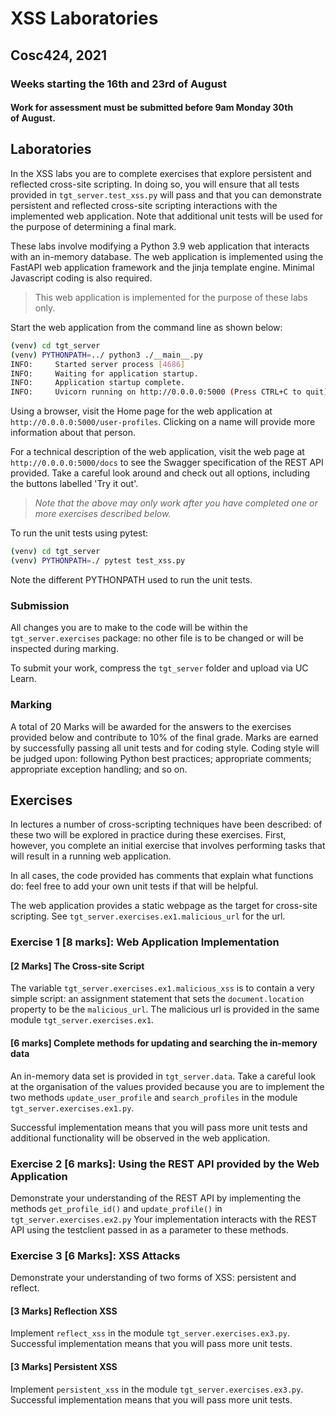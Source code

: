 <h1>XSS Laboratories</h1>
<h2>Cosc424, 2021</h2>
<h3>Weeks starting the 16th and 23rd of August</h3>
<h4>Work for assessment must be submitted before&nbsp;9am&nbsp;Monday&nbsp;30th of&nbsp;August.</h4>


## Laboratories

In the XSS labs you are to complete exercises that explore persistent and reflected cross-site scripting.
In doing so, you will ensure that all tests provided in `tgt_server.test_xss.py` will pass and that you can 
demonstrate persistent and reflected cross-site scripting interactions with the implemented web application.
Note that additional unit tests will be used for the purpose of determining a final mark.

These labs involve modifying a Python 3.9 web application that interacts with an 
in-memory database. The web application is implemented using the FastAPI web application framework 
and the jinja template engine.  Minimal Javascript coding is also required.

> This web application is implemented for the purpose of these labs only.

Start the web application from the command line as shown below:

```bash
(venv) cd tgt_server
(venv) PYTHONPATH=../ python3 ./__main__.py
INFO:     Started server process [4686]
INFO:     Waiting for application startup.
INFO:     Application startup complete.
INFO:     Uvicorn running on http://0.0.0.0:5000 (Press CTRL+C to quit)
```

Using a browser, visit the Home page for the web application at
`http://0.0.0.0:5000/user-profiles`.  Clicking on a name will provide more information about
that person.

For a technical description of the web application, visit the web page at `http://0.0.0.0:5000/docs` 
to see the Swagger specification of the REST API provided. Take a careful look around and check out 
all options, including the buttons labelled 'Try it out'.

> *Note that the above may only work after you have completed one or more exercises described below.*

To run the unit tests using pytest:
```bash
(venv) cd tgt_server
(venv) PYTHONPATH=./ pytest test_xss.py
```

Note the different PYTHONPATH used to run the unit tests.

### Submission

All changes you are to make to the code will be within the `tgt_server.exercises` package: no other file 
is to be changed or will be inspected during marking.

To submit your work, compress the `tgt_server` folder and upload via UC Learn.

### Marking

A total of 20 Marks will be awarded for the answers to the exercises provided below and 
contribute to 10% of the final grade.  Marks are  earned by successfully passing all unit 
tests and  for coding style. Coding style will be judged upon: following Python best 
practices; appropriate comments; appropriate exception handling; and so on.

## Exercises

In lectures a number of cross-scripting techniques have been described: of these two will be explored in 
practice during these exercises.  First, however, you complete an initial exercise that involves performing
tasks that will result in a running web application.

In all cases, the code provided has comments that explain what functions do:  feel free to add your own 
unit tests if that will be helpful.

The web application provides a static webpage as the target for cross-site scripting. 
See `tgt_server.exercises.ex1.malicious_url` for the url.

### Exercise 1 [8 marks]: Web Application Implementation

#### [2 Marks] The Cross-site Script 

The variable `tgt_server.exercises.ex1.malicious_xss` is to contain a very simple 
script: an assignment statement that sets the `document.location` property to be 
the `malicious_url`. The malicious url is provided in the same module 
`tgt_server.exercises.ex1`.

#### [6 marks] Complete methods for updating and searching the in-memory data

An in-memory data set is provided in `tgt_server.data`.  Take a careful look at the 
organisation of the values provided because you are to implement the two methods 
`update_user_profile` and `search_profiles` in the module `tgt_server.exercises.ex1.py`.

Successful implementation means that you will pass more unit tests and additional 
functionality will be observed in the web application.

###  Exercise 2 [6 marks]: Using the REST API provided by the Web Application

Demonstrate your understanding of the REST API by implementing the methods
`get_profile_id()` and `update_profile()` in `tgt_server.exercises.ex2.py` 
Your implementation interacts with the REST API using the testclient passed in as a
parameter to these methods.

### Exercise 3 [6 Marks]: XSS Attacks

Demonstrate your understanding of two forms of XSS: persistent and reflect.

#### [3 Marks] Reflection XSS

Implement `reflect_xss` in the module `tgt_server.exercises.ex3.py`. Successful 
implementation means that you will pass more unit tests.

#### [3 Marks] Persistent XSS

Implement `persistent_xss` in the module `tgt_server.exercises.ex3.py`. Successful 
implementation means that you will pass more unit tests.
